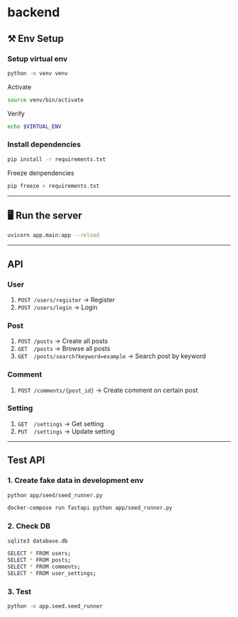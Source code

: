 # backend

## ⚒️ Env Setup 
### Setup virtual env 
```bash
python -m venv venv
```

Activate
```bash
source venv/bin/activate
```

Verify 
```bash
echo $VIRTUAL_ENV
```

### Install dependencies 

```bash
pip install -r requirements.txt
```

Freeze denpendencies 
```bash
pip freeze > requirements.txt
```
---

## 🖥️ Run the server 

```bash
uvicorn app.main:app --reload
```

---

## API 

### User
1. `POST /users/register` → Register 
2. `POST /users/login` → Login 

### Post
1. `POST /posts` → Create all posts
2. `GET  /posts` → Browse all posts
3. `GET  /posts/search?keyword=example` → Search post by keyword 

### Comment 
1. `POST /comments/{post_id}`  → Create comment on certain post 

### Setting 
1. `GET  /settings`  → Get setting 
2. `PUT  /settings`  → Update setting 

---

## Test API 

### 1. Create fake data in development env
```bash
python app/seed/seed_runner.py
```

```bash
docker-compose run fastapi python app/seed_runner.py
```

### 2. Check DB
```bash
sqlite3 database.db
```

```bash
SELECT * FROM users;
SELECT * FROM posts;
SELECT * FROM comments;
SELECT * FROM user_settings;
```
### 3. Test 
```bash
python -m app.seed.seed_runner
```